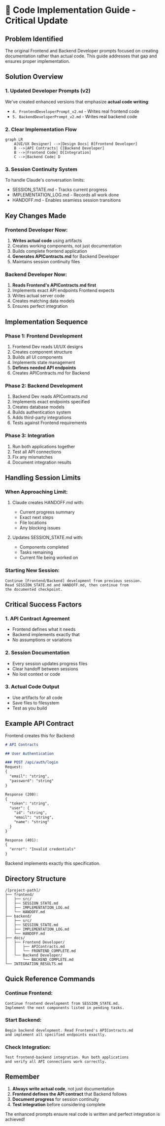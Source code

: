 # 📝 Code Implementation Guide - Critical Update

## Problem Identified
The original Frontend and Backend Developer prompts focused on creating documentation rather than actual code. This guide addresses that gap and ensures proper implementation.

## Solution Overview

### 1. Updated Developer Prompts (v2)
We've created enhanced versions that emphasize **actual code writing**:
- `4. FrontendDeveloperPrompt_v2.md` - Writes real frontend code
- `5. BackendDeveloperPrompt_v2.md` - Writes real backend code

### 2. Clear Implementation Flow

```mermaid
graph LR
    A[UI/UX Designer] -->|Design Docs| B[Frontend Developer]
    B -->|API Contracts| C[Backend Developer]
    B -->|Frontend Code| D[Integration]
    C -->|Backend Code| D
```

### 3. Session Continuity System
To handle Claude's conversation limits:
- SESSION_STATE.md - Tracks current progress
- IMPLEMENTATION_LOG.md - Records all work done
- HANDOFF.md - Enables seamless session transitions

## Key Changes Made

### Frontend Developer Now:
1. **Writes actual code** using artifacts
2. Creates working components, not just documentation
3. Builds complete frontend application
4. **Generates APIContracts.md** for Backend Developer
5. Maintains session continuity files

### Backend Developer Now:
1. **Reads Frontend's APIContracts.md first**
2. Implements exact API endpoints Frontend expects
3. Writes actual server code
4. Creates matching data models
5. Ensures perfect integration

## Implementation Sequence

### Phase 1: Frontend Development
1. Frontend Dev reads UI/UX designs
2. Creates component structure
3. Builds all UI components
4. Implements state management
5. **Defines needed API endpoints**
6. Creates APIContracts.md for Backend

### Phase 2: Backend Development
1. Backend Dev reads APIContracts.md
2. Implements exact endpoints specified
3. Creates database models
4. Builds authentication system
5. Adds third-party integrations
6. Tests against Frontend requirements

### Phase 3: Integration
1. Run both applications together
2. Test all API connections
3. Fix any mismatches
4. Document integration results

## Handling Session Limits

### When Approaching Limit:
1. Claude creates HANDOFF.md with:
   - Current progress summary
   - Exact next steps
   - File locations
   - Any blocking issues

2. Updates SESSION_STATE.md with:
   - Components completed
   - Tasks remaining
   - Current file being worked on

### Starting New Session:
```
Continue [Frontend/Backend] development from previous session.
Read SESSION_STATE.md and HANDOFF.md, then continue from 
the documented checkpoint.
```

## Critical Success Factors

### 1. API Contract Agreement
- Frontend defines what it needs
- Backend implements exactly that
- No assumptions or variations

### 2. Session Documentation
- Every session updates progress files
- Clear handoff between sessions
- No lost context or code

### 3. Actual Code Output
- Use artifacts for all code
- Save files to filesystem
- Test as you build

## Example API Contract

Frontend creates this for Backend:
```markdown
# API Contracts

## User Authentication

### POST /api/auth/login
Request:
{
  "email": "string",
  "password": "string"
}

Response (200):
{
  "token": "string",
  "user": {
    "id": "string",
    "email": "string",
    "name": "string"
  }
}

Response (401):
{
  "error": "Invalid credentials"
}
```

Backend implements exactly this specification.

## Directory Structure

```
/[project-path]/
├── frontend/
│   ├── src/
│   ├── SESSION_STATE.md
│   ├── IMPLEMENTATION_LOG.md
│   └── HANDOFF.md
├── backend/
│   ├── src/
│   ├── SESSION_STATE.md
│   ├── IMPLEMENTATION_LOG.md
│   └── HANDOFF.md
├── docs/
│   ├── Frontend Developer/
│   │   ├── APIContracts.md
│   │   └── FRONTEND_COMPLETE.md
│   └── Backend Developer/
│       └── BACKEND_COMPLETE.md
└── INTEGRATION_RESULTS.md
```

## Quick Reference Commands

### Continue Frontend:
```
Continue frontend development from SESSION_STATE.md. 
Implement the next components listed in pending tasks.
```

### Start Backend:
```
Begin backend development. Read Frontend's APIContracts.md
and implement all specified endpoints exactly.
```

### Check Integration:
```
Test frontend-backend integration. Run both applications
and verify all API connections work correctly.
```

## Remember
1. **Always write actual code**, not just documentation
2. **Frontend defines the API contract** that Backend follows
3. **Document progress** for session continuity
4. **Test integration** before considering complete

The enhanced prompts ensure real code is written and perfect integration is achieved!
